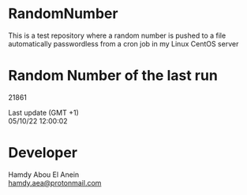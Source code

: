 # RandomNumber    
This is a test repository where a random number is pushed to a file automatically passwordless from a cron job in my Linux CentOS server    
# Random Number of the last run   
21861
      
Last update (GMT +1)    
05/10/22 12:00:02
# Developer    
Hamdy Abou El Anein   
hamdy.aea@protonmail.com
